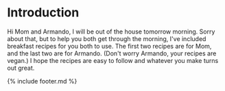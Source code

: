 # Introduction

Hi Mom and Armando, I will be out of the house tomorrow morning. Sorry
about that, but to help you both get through the morning, I've included
breakfast recipes for you both to use. The first two recipes are for
Mom, and the last two are for Armando. (Don't worry Armando, your
recipes are vegan.) I hope the recipes are easy to follow and whatever
you make turns out great.

{% include footer.md %}